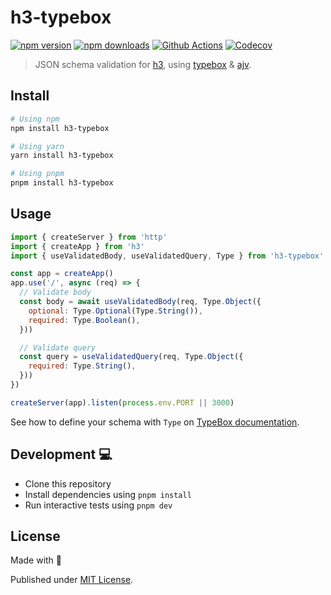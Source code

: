 # h3-typebox

[![npm version][npm-version-src]][npm-version-href]
[![npm downloads][npm-downloads-src]][npm-downloads-href]
[![Github Actions][github-actions-src]][github-actions-href]
[![Codecov][codecov-src]][codecov-href]

> JSON schema validation for [h3](https://github.com/unjs/h3), using [typebox](https://github.com/sinclairzx81/typebox) & [ajv](https://github.com/ajv-validator/ajv).

## Install

```sh
# Using npm
npm install h3-typebox

# Using yarn
yarn install h3-typebox

# Using pnpm
pnpm install h3-typebox
```

## Usage

```js
import { createServer } from 'http'
import { createApp } from 'h3'
import { useValidatedBody, useValidatedQuery, Type } from 'h3-typebox'

const app = createApp()
app.use('/', async (req) => {
  // Validate body
  const body = await useValidatedBody(req, Type.Object({
    optional: Type.Optional(Type.String()),
    required: Type.Boolean(),
  }))

  // Validate query
  const query = useValidatedQuery(req, Type.Object({
    required: Type.String(),
  }))
})

createServer(app).listen(process.env.PORT || 3000)
```

See how to define your schema with `Type` on [TypeBox documentation](https://github.com/sinclairzx81/typebox#usage).

## Development 💻 

- Clone this repository
- Install dependencies using `pnpm install`
- Run interactive tests using `pnpm dev`

## License

Made with 💙

Published under [MIT License](./LICENSE).

<!-- Badges -->
[npm-version-src]: https://img.shields.io/npm/v/h3-typebox?style=flat-square
[npm-version-href]: https://npmjs.com/package/h3-typebox

[npm-downloads-src]: https://img.shields.io/npm/dm/h3-typebox?style=flat-square
[npm-downloads-href]: https://npmjs.com/package/h3-typebox

[github-actions-src]: https://img.shields.io/github/workflow/status/kevinmarrec/h3-typebox/ci/main?style=flat-square
[github-actions-href]: https://github.com/kevinmarrec/h3-typebox/actions?query=workflow%3Aci

[codecov-src]: https://img.shields.io/codecov/c/gh/kevinmarrec/h3-typebox/main?style=flat-square
[codecov-href]: https://codecov.io/gh/kevinmarrec/h3-typebox
